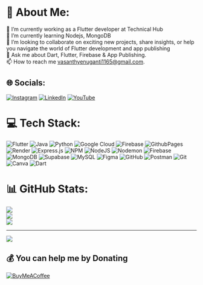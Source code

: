 # 💫 About Me:
🔭 I’m currently working as a Flutter developer at Technical Hub<br>🌱 I’m currently learning Nodejs, MongoDB<br>👯 I’m looking to collaborate on exciting new projects, share insights, or help you navigate the world of Flutter development and app publishing<br>💬 Ask me about Dart, Flutter, Firebase & App Publishing.<br>📫 How to reach me vasanthyenuganti1165@gmail.com.


## 🌐 Socials:
[![Instagram](https://img.shields.io/badge/Instagram-%23E4405F.svg?logo=Instagram&logoColor=white)](https://instagram.com/flutter_with_battu) [![LinkedIn](https://img.shields.io/badge/LinkedIn-%230077B5.svg?logo=linkedin&logoColor=white)](https://linkedin.com/in/vasanthyenuganti) [![YouTube](https://img.shields.io/badge/YouTube-%23FF0000.svg?logo=YouTube&logoColor=white)](https://youtube.com/@flutter_with_battu) 

# 💻 Tech Stack:
![Flutter](https://img.shields.io/badge/Flutter-%2302569B.svg?style=for-the-badge&logo=Flutter&logoColor=white) ![Java](https://img.shields.io/badge/java-%23ED8B00.svg?style=for-the-badge&logo=openjdk&logoColor=white) ![Python](https://img.shields.io/badge/python-3670A0?style=for-the-badge&logo=python&logoColor=ffdd54) ![Google Cloud](https://img.shields.io/badge/GoogleCloud-%234285F4.svg?style=for-the-badge&logo=google-cloud&logoColor=white) ![Firebase](https://img.shields.io/badge/firebase-%23039BE5.svg?style=for-the-badge&logo=firebase) ![GithubPages](https://img.shields.io/badge/github%20pages-121013?style=for-the-badge&logo=github&logoColor=white) ![Render](https://img.shields.io/badge/Render-%46E3B7.svg?style=for-the-badge&logo=render&logoColor=white) ![Express.js](https://img.shields.io/badge/express.js-%23404d59.svg?style=for-the-badge&logo=express&logoColor=%2361DAFB) ![NPM](https://img.shields.io/badge/NPM-%23CB3837.svg?style=for-the-badge&logo=npm&logoColor=white) ![NodeJS](https://img.shields.io/badge/node.js-6DA55F?style=for-the-badge&logo=node.js&logoColor=white) ![Nodemon](https://img.shields.io/badge/NODEMON-%23323330.svg?style=for-the-badge&logo=nodemon&logoColor=%BBDEAD) ![Firebase](https://img.shields.io/badge/firebase-a08021?style=for-the-badge&logo=firebase&logoColor=ffcd34) ![MongoDB](https://img.shields.io/badge/MongoDB-%234ea94b.svg?style=for-the-badge&logo=mongodb&logoColor=white) ![Supabase](https://img.shields.io/badge/Supabase-3ECF8E?style=for-the-badge&logo=supabase&logoColor=white) ![MySQL](https://img.shields.io/badge/mysql-4479A1.svg?style=for-the-badge&logo=mysql&logoColor=white) ![Figma](https://img.shields.io/badge/figma-%23F24E1E.svg?style=for-the-badge&logo=figma&logoColor=white) ![GitHub](https://img.shields.io/badge/github-%23121011.svg?style=for-the-badge&logo=github&logoColor=white) ![Postman](https://img.shields.io/badge/Postman-FF6C37?style=for-the-badge&logo=postman&logoColor=white) ![Git](https://img.shields.io/badge/git-%23F05033.svg?style=for-the-badge&logo=git&logoColor=white) ![Canva](https://img.shields.io/badge/Canva-%2300C4CC.svg?style=for-the-badge&logo=Canva&logoColor=white) ![Dart](https://img.shields.io/badge/dart-%230175C2.svg?style=for-the-badge&logo=dart&logoColor=white)
# 📊 GitHub Stats:
![](https://github-readme-stats.vercel.app/api?username=vasanth1165&theme=dark&hide_border=false&include_all_commits=false&count_private=true)<br/>
![](https://github-readme-streak-stats.herokuapp.com/?user=vasanth1165&theme=dark&hide_border=false)<br/>
![](https://github-readme-stats.vercel.app/api/top-langs/?username=vasanth1165&theme=dark&hide_border=false&include_all_commits=false&count_private=true&layout=compact)

---
[![](https://visitcount.itsvg.in/api?id=vasanth1165&icon=0&color=0)](https://visitcount.itsvg.in)

  ## 💰 You can help me by Donating
  [![BuyMeACoffee](https://img.shields.io/badge/Buy%20Me%20a%20Coffee-ffdd00?style=for-the-badge&logo=buy-me-a-coffee&logoColor=black)](https://buymeacoffee.com/vasanthyenx) 
